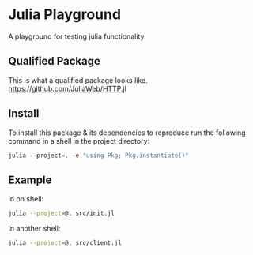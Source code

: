 # Julia Playground

A playground for testing julia functionality.

## Qualified Package
This is what a qualified package looks like.
https://github.com/JuliaWeb/HTTP.jl

## Install

To install this package & its dependencies to reproduce run the following command
in a shell in the project directory:
```jl
julia --project=. -e "using Pkg; Pkg.instantiate()"
```

## Example

In on shell:
```sh
julia --project=@. src/init.jl
```

In another shell:
```sh
julia --project=@. src/client.jl
```